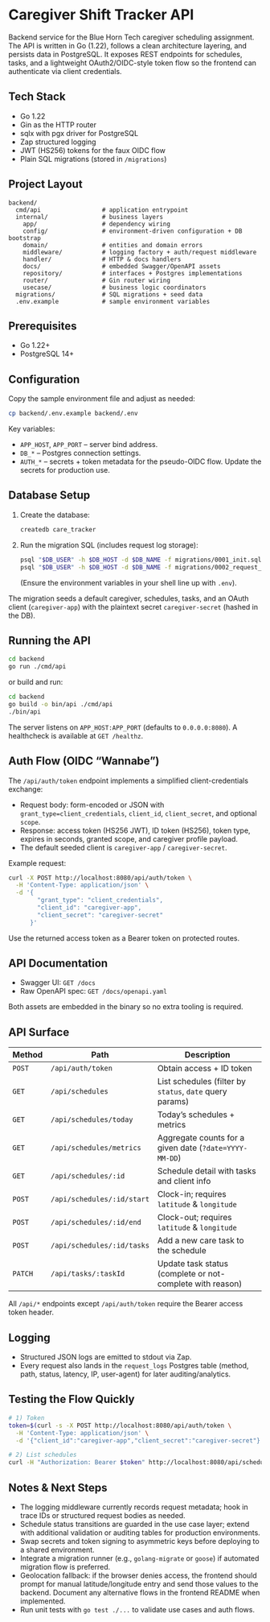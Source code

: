 # Caregiver Shift Tracker API

Backend service for the Blue Horn Tech caregiver scheduling assignment. The API is written in Go (1.22), follows a clean architecture layering, and persists data in PostgreSQL. It exposes REST endpoints for schedules, tasks, and a lightweight OAuth2/OIDC-style token flow so the frontend can authenticate via client credentials.

## Tech Stack

- Go 1.22
- Gin as the HTTP router
- sqlx with pgx driver for PostgreSQL
- Zap structured logging
- JWT (HS256) tokens for the faux OIDC flow
- Plain SQL migrations (stored in `/migrations`)

## Project Layout

```
backend/
  cmd/api                 # application entrypoint
  internal/               # business layers
    app/                  # dependency wiring
    config/               # environment-driven configuration + DB bootstrap
    domain/               # entities and domain errors
    middleware/           # logging factory + auth/request middleware
    handler/              # HTTP & docs handlers
    docs/                 # embedded Swagger/OpenAPI assets
    repository/           # interfaces + Postgres implementations
    router/               # Gin router wiring
    usecase/              # business logic coordinators
  migrations/             # SQL migrations + seed data
  .env.example            # sample environment variables
```

## Prerequisites

- Go 1.22+
- PostgreSQL 14+

## Configuration

Copy the sample environment file and adjust as needed:

```bash
cp backend/.env.example backend/.env
```

Key variables:

- `APP_HOST`, `APP_PORT` – server bind address.
- `DB_*` – Postgres connection settings.
- `AUTH_*` – secrets + token metadata for the pseudo-OIDC flow. Update the secrets for production use.

## Database Setup

1. Create the database:
   ```bash
   createdb care_tracker
   ```
2. Run the migration SQL (includes request log storage):
   ```bash
   psql "$DB_USER" -h $DB_HOST -d $DB_NAME -f migrations/0001_init.sql
   psql "$DB_USER" -h $DB_HOST -d $DB_NAME -f migrations/0002_request_logs.sql
   ```
   (Ensure the environment variables in your shell line up with `.env`).

The migration seeds a default caregiver, schedules, tasks, and an OAuth client (`caregiver-app`) with the plaintext secret `caregiver-secret` (hashed in the DB).

## Running the API

```bash
cd backend
go run ./cmd/api
```

or build and run:

```bash
cd backend
go build -o bin/api ./cmd/api
./bin/api
```

The server listens on `APP_HOST:APP_PORT` (defaults to `0.0.0.0:8080`). A healthcheck is available at `GET /healthz`.

## Auth Flow (OIDC “Wannabe”)

The `/api/auth/token` endpoint implements a simplified client-credentials exchange:

- Request body: form-encoded or JSON with `grant_type=client_credentials`, `client_id`, `client_secret`, and optional `scope`.
- Response: access token (HS256 JWT), ID token (HS256), token type, expires in seconds, granted scope, and caregiver profile payload.
- The default seeded client is `caregiver-app` / `caregiver-secret`.

Example request:

```bash
curl -X POST http://localhost:8080/api/auth/token \
  -H 'Content-Type: application/json' \
  -d '{
        "grant_type": "client_credentials",
        "client_id": "caregiver-app",
        "client_secret": "caregiver-secret"
      }'
```

Use the returned access token as a Bearer token on protected routes.

## API Documentation

- Swagger UI: `GET /docs`
- Raw OpenAPI spec: `GET /docs/openapi.yaml`

Both assets are embedded in the binary so no extra tooling is required.

## API Surface

| Method | Path                               | Description |
| ------ | ---------------------------------- | ----------- |
| `POST` | `/api/auth/token`                  | Obtain access + ID token |
| `GET`  | `/api/schedules`                   | List schedules (filter by `status`, `date` query params) |
| `GET`  | `/api/schedules/today`             | Today’s schedules + metrics |
| `GET`  | `/api/schedules/metrics`           | Aggregate counts for a given date (`?date=YYYY-MM-DD`) |
| `GET`  | `/api/schedules/:id`               | Schedule detail with tasks and client info |
| `POST` | `/api/schedules/:id/start`         | Clock-in; requires `latitude` & `longitude` |
| `POST` | `/api/schedules/:id/end`           | Clock-out; requires `latitude` & `longitude` |
| `POST` | `/api/schedules/:id/tasks`         | Add a new care task to the schedule |
| `PATCH`| `/api/tasks/:taskId`               | Update task status (complete or not-complete with reason) |

All `/api/*` endpoints except `/api/auth/token` require the Bearer access token header.

## Logging

- Structured JSON logs are emitted to stdout via Zap.
- Every request also lands in the `request_logs` Postgres table (method, path, status, latency, IP, user-agent) for later auditing/analytics.

## Testing the Flow Quickly

```bash
# 1) Token
token=$(curl -s -X POST http://localhost:8080/api/auth/token \
  -H 'Content-Type: application/json' \
  -d '{"client_id":"caregiver-app","client_secret":"caregiver-secret"}' | jq -r '.access_token')

# 2) List schedules
curl -H "Authorization: Bearer $token" http://localhost:8080/api/schedules
```

## Notes & Next Steps

- The logging middleware currently records request metadata; hook in trace IDs or structured request bodies as needed.
- Schedule status transitions are guarded in the use case layer; extend with additional validation or auditing tables for production environments.
- Swap secrets and token signing to asymmetric keys before deploying to a shared environment.
- Integrate a migration runner (e.g., `golang-migrate` or `goose`) if automated migration flow is preferred.
- Geolocation fallback: if the browser denies access, the frontend should prompt for manual latitude/longitude entry and send those values to the backend. Document any alternative flows in the frontend README when implemented.
- Run unit tests with `go test ./...` to validate use cases and auth flows.
